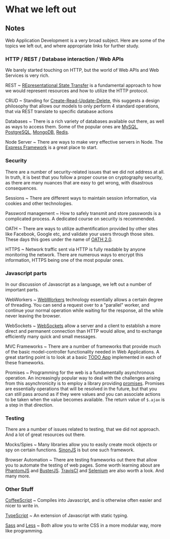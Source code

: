 # What we left out

## Notes

Web Application Development is a very broad subject. Here are some of the topics we left out, and where appropriate links for further study.

### HTTP / REST / Database interaction / Web APIs

We barely started touching on HTTP, but the world of Web APIs and Web Services is very rich.

REST
  ~ [REpresentational State Transfer](http://en.wikipedia.org/wiki/Representational_state_transfer) is a fundamental approach to how we would represent resources and how to utilize the HTTP protocol.

CRUD
  ~ Standing for [Create-Read-Update-Delete](http://en.wikipedia.org/wiki/Create,_read,_update_and_delete), this suggests a design philosophy that allows our models to only perform 4 standard operations, that via REST translate to specific database actions

Databases
  ~ There is a rich variety of databases available out there, as well as ways to access them. Some of the popular ones are [MySQL](https://www.mysql.com/), [PostgreSQL](http://www.postgresql.org/), [MongoDB](https://www.mongodb.org/), [Redis](http://redis.io/).

Node Server
  ~ There are ways to make very effective servers in Node. The [Express Framework](http://expressjs.com/) is a great place to start.

### Security

There are a number of security-related issues that we did not address at all. In truth, it is best that you follow a proper course on cryptography security, as there are many nuances that are easy to get wrong, with disastrous consequences.

Sessions
  ~ There are different ways to maintain session information, via cookies and other technologies.

Password management
  ~ How to safely transmit and store passwords is a complicated process. A dedicated course on security is recommended.

OATH
  ~ There are ways to utilize authentification provided by other sites like Facebook, Google etc, and validate your users through those sites. These days this goes under the name of [OATH 2.0](http://oauth.net/2/).

HTTPS
  ~ Network traffic sent via HTTP is fully readable by anyone monitoring the network. There are numerous ways to encrypt this information, HTTPS being one of the most popular ones.

### Javascript parts

In our discussion of Javascript as a language, we left out a number of important parts.

WebWorkers
  ~ [WebWorkers](https://developer.mozilla.org/en-US/docs/Web/API/Web_Workers_API/Using_web_workers) technology essentially allows a certain degree of threading. You can send a request over to a "parallel" worker, and continue your normal operation while waiting for the response, all the while never leaving the browser.

WebSockets
  ~ [WebSockets](https://developer.mozilla.org/en-US/docs/WebSockets) allow a server and a client to establish a more direct and permanent connection than HTTP would allow, and to exchange efficiently many quick and small messages.

MVC Frameworks
  ~ There are a number of frameworks that provide much of the basic model-controller functionality needed in Web Applications. A great starting point is to look at a basic [TODO App](http://todomvc.com/) implemented in each of these frameworks.

Promises
  ~ Programming for the web is a fundamentally asynchronous operation. An increasingly popular way to deal with the challenges arising from this asynchronicity is to employ a library providing [promises](https://promisesaplus.com/). Promises are essentially operations that will be resolved in the future, but that you can still pass around as if they were values and you can associate actions to be taken when the value becomes available. The return value of `$.ajax` is a step in that direction.

### Testing

There are a number of issues related to testing, that we did not approach. And a lot of great resources out there.

Mocks/Spies
  ~ Many libraries allow you to easily create mock objects or spy on certain functions. [SinonJS](http://sinonjs.org/) is but one such framework.

Browser Automation
  ~ There are testing frameworks out there that allow you to automate the testing of web pages. Some worth learning about are [PhantomJS](http://phantomjs.org/) and [BusterJS](http://docs.busterjs.org/en/latest/). [TravisCI](https://travis-ci.org/) and [Selenium](http://www.seleniumhq.org/) are also worth a look. And many more.

### Other Stuff

[CoffeeScript](http://coffeescript.org/)
  ~ Compiles into Javascript, and is otherwise often easier and nicer to write in.

[TypeScript](http://www.typescriptlang.org/)
  ~ An extension of Javascript with static typing.

[Sass](http://sass-lang.com/) and [Less](http://lesscss.org/)
  ~ Both allow you to write CSS in a more modular way, more like programming.
